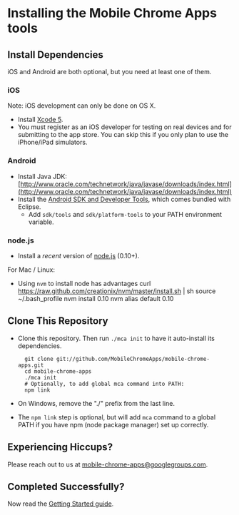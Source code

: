 # Installing the Mobile Chrome Apps tools


## Install Dependencies

iOS and Android are both optional, but you need at least one of them.

### iOS

Note: iOS development can only be done on OS X.
* Install [Xcode 5](https://developer.apple.com/xcode/).
* You must register as an iOS developer for testing on real devices and for submitting to the app store.  You can skip this if you only plan to use the iPhone/iPad simulators.

### Android

* Install Java JDK: [http://www.oracle.com/technetwork/java/javase/downloads/index.html](http://www.oracle.com/technetwork/java/javase/downloads/index.html)
* Install the [Android SDK and Developer Tools](http://developer.android.com/sdk/index.html), which comes bundled with Eclipse.
  * Add `sdk/tools` and `sdk/platform-tools` to your PATH environment variable.

### node.js

* Install a _recent_ version of [node.js](http://nodejs.org) (0.10+).

For Mac / Linux:
* Using `nvm` to install node has advantages
    curl https://raw.github.com/creationix/nvm/master/install.sh | sh
    source ~/.bash_profile
    nvm install 0.10
    nvm alias default 0.10

## Clone This Repository

* Clone this repository.  Then run `./mca init` to have it auto-install its dependencies.

        git clone git://github.com/MobileChromeApps/mobile-chrome-apps.git
        cd mobile-chrome-apps
        ./mca init
        # Optionally, to add global mca command into PATH:
        npm link

* On Windows, remove the "./" prefix from the last line.
* The `npm link` step is optional, but will add `mca` command to a global PATH if you have npm (node package manager) set up correctly.

## Experiencing Hiccups?

Please reach out to us at [mobile-chrome-apps@googlegroups.com](mailto:mobile-chrome-apps@googlegroups.com).

## Completed Successfully?

Now read the [Getting Started guide](GettingStarted.md).
